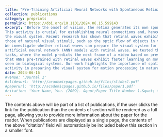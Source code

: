 ```yaml
---
title: "Pre-Training Artificial Neural Networks with Spontaneous Retinal Activity Improves Motion Prediction in Natural Scenes"
collection: publications
category: preprints
permalink: https://doi.org/10.1101/2024.06.15.599143
excerpt: 'Before the onset of vision, the retina generates its own spontaneous activity, referred to as retinal waves.
This activity is crucial for establishing neural connections and, hence, ensuring the proper functionality of
the visual system. Recent research has shown that retinal waves exhibit statistical properties similar to
those of natural visual stimuli, such as the optic flow of objects in the environment during forward motion.
We investigate whether retinal waves can prepare the visual system for motion processing by pre-training
artificial neural network (ANN) models with retinal waves. We tested the ANNs on next-frame prediction
tasks, where the model predicts the next frame of a video based on previous frames. Our results showed
that ANNs pre-trained with retinal waves exhibit faster learning on movies featuring naturalistic stimuli. Additionally, pre-training with retinal waves refined the receptive fields of ANN neurons, similar to processes
seen in biological systems. Our work highlights the importance of spatio-temporally patterned spontaneous
activity in preparing the visual system for motion processing in natural scenes.'
date: 2024-06-16
#venue: 'Journal 1'
#slidesurl: 'http://academicpages.github.io/files/slides1.pdf'
#paperurl: 'http://academicpages.github.io/files/paper1.pdf'
#citation: 'Your Name, You. (2009). &quot;Paper Title Number 1.&quot; <i>Journal 1</i>. 1(1).'
---
```


The contents above will be part of a list of publications, if the user clicks the link for the publication than the contents of section will be rendered as a full page, allowing you to provide more information about the paper for the reader. When publications are displayed as a single page, the contents of the above "citation" field will automatically be included below this section in a smaller font.